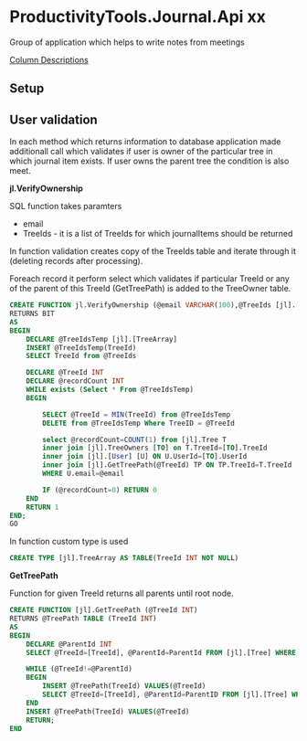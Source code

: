 # ProductivityTools.Journal.Api xx
Group of application which helps to write notes from meetings  

[Column Descriptions](docs/ColumnDescription.MD)

## Setup 

[Environment]::SetEnvironmentVariable("GOOGLE_APPLICATION_CREDENTIALS","C:\Bin\GitHub\Home.Configuration\ptjournal-serviceaccount.json")

## User validation

In each method which returns information to database application made additionall call which validates if user is owner of the particular tree in which journal item exists. If user owns the parent tree the condition is also meet. 

**jl.VerifyOwnership**

SQL function takes paramters
- email
- TreeIds - it is a list of TreeIds for which journalItems should be returned

In function validation creates copy of the TreeIds table and iterate through it (deleting records after processing).

Foreach record it perform select which validates if particular TreeId or any of the parent of this TreeId (GetTreePath) is added to the TreeOwner table.

```SQL
CREATE FUNCTION jl.VerifyOwnership (@email VARCHAR(100),@TreeIds [jl].[TreeArray] READONLY)
RETURNS BIT
AS
BEGIN
	DECLARE @TreeIdsTemp [jl].[TreeArray]
	INSERT @TreeIdsTemp(TreeId)
	SELECT TreeId from @TreeIds

	DECLARE @TreeId INT
	DECLARE @recordCount INT
	WHILE exists (Select * From @TreeIdsTemp)
	BEGIN

		SELECT @TreeId = MIN(TreeId) from @TreeIdsTemp
		DELETE from @TreeIdsTemp Where TreeID = @TreeId

		select @recordCount=COUNT(1) from [jl].Tree T
		inner join [jl].TreeOwners [TO] on T.TreeId=[TO].TreeId
		inner join [jl].[User] [U] ON U.UserId=[TO].UserId
		inner join [jl].GetTreePath(@TreeId) TP ON TP.TreeId=T.TreeId
		WHERE U.email=@email

		IF (@recordCount=0) RETURN 0
	END
	RETURN 1
END;
GO
```

In function custom type is used

```SQL
CREATE TYPE [jl].TreeArray AS TABLE(TreeId INT NOT NULL)
```

**GetTreePath**

Function for given TreeId returns all parents until root node.
```SQL
CREATE FUNCTION [jl].GetTreePath (@TreeId INT)
RETURNS @TreePath TABLE (TreeId INT)
AS
BEGIN
	DECLARE @ParentId INT
	SELECT @TreeId=[TreeId], @ParentId=ParentId FROM [jl].[Tree] WHERE TreeId=@TreeId	

	WHILE (@TreeId!=@ParentId)
	BEGIN
		INSERT @TreePath(TreeId) VALUES(@TreeId)
		SELECT @TreeId=[TreeId], @ParentId=ParentID FROM [jl].[Tree] WHERE TreeId=@ParentId
	END
	INSERT @TreePath(TreeId) VALUES(@TreeId)
	RETURN;
END
```
